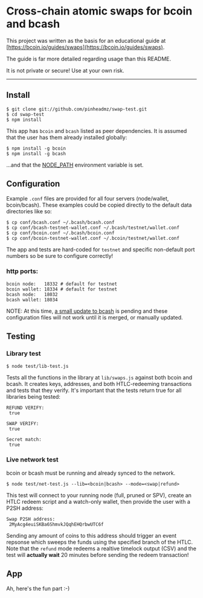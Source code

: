 # Cross-chain atomic swaps for bcoin and bcash

This project was written as the basis for an educational guide at
[https://bcoin.io/guides/swaps](https://bcoin.io/guides/swaps).

The guide is far more detailed regarding usage than this README.

It is not private or secure! Use at your own risk.

---

## Install

```
$ git clone git://github.com/pinheadmz/swap-test.git
$ cd swap-test
$ npm install
```

This app has `bcoin` and `bcash` listed as peer dependencies.
It is assumed that the user has them already installed globally:

```
$ npm install -g bcoin
$ npm install -g bcash
```

...and that the [NODE_PATH](https://nodejs.org/api/modules.html#modules_loading_from_the_global_folders)
environment variable is set.

## Configuration

Example `.conf` files are provided for all four servers (node/wallet, bcoin/bcash).
These examples could be copied directly to the default data directories like so:

```
$ cp conf/bcash.conf ~/.bcash/bcash.conf
$ cp conf/bcash-testnet-wallet.conf ~/.bcash/testnet/wallet.conf
$ cp conf/bcoin.conf ~/.bcash/bcoin.conf
$ cp conf/bcoin-testnet-wallet.conf ~/.bcoin/testnet/wallet.conf
```

The app and tests are hard-coded for `testnet` and specific non-default port numbers so be
sure to configure correctly!

### http ports:
```
bcoin node:   18332 # default for testnet
bcoin wallet: 18334 # default for testnet
bcash node:   18032
bcash wallet: 18034
```

NOTE: At this time, [a small update to bcash](https://github.com/bcoin-org/bcash/pull/92/files)
is pending and these configuration files will not work until it is merged, or manually updated.

## Testing

### Library test

```
$ node test/lib-test.js
```

Tests all the functions in the library at `lib/swaps.js` against both bcoin and bcash.
It creates keys, addresses, and both HTLC-redeeming transactions and tests that they verify.
It's important that the tests return true for all libraries being tested:

```
REFUND VERIFY:
 true

SWAP VERIFY:
 true

Secret match:
 true
 ```

### Live network test

bcoin or bcash must be running and already synced to the network.


```
$ node test/net-test.js --lib=<bcoin|bcash> --mode=<swap|refund>
```

This test will connect to your running node (full, pruned or SPV), create an HTLC redeem script
and a watch-only wallet, then provide the user with a P2SH address:

```
Swap P2SH address:
 2MyAcg4euiSKBa6ShmvkJQqhEHQrbwUTC6f
```

Sending any amount of coins to this address should trigger an event repsonse which
sweeps the funds using the specified branch of the HTLC. Note that the `refund` mode
redeems a realtive timelock output (CSV) and the test will **actually wait** 20 minutes before sending
the redeem transaction!

## App

Ah, here's the fun part :-)




